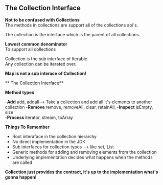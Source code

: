 ## The Collection Interface  

**Not to be confused with Collections**  
The methods in collections are support all of the collections api's.  

The collection is the interface which is the parent of all collections.  

**Lowest common denominator**  
To support all collections  

Collection is the sub interface of Iterable.  
Any collection can be iterated over.  
	
**Map is not a sub interace of Collection!**  

** The Collection Interface**  

**Method types**  

-**Add** add, addall--> Take a collection and add all it's elements to another collection
-**Remove** remove, removeAll, clear, retainAll,
-**Inspect** isEmpty, size  
-**Process** iterator, stream, toArray  

**Things To Remember**  
- Root interaface in the collection hierarchy  
- No direct implementation in the JDK  
- Sub interfaces for collection types --> like set, List  
- Generic methods for adding and removing elements from the collection  
- Underlying implementation decides what happens when the methods are called  

**Collection just provides the contract, it's up to the implementation what's gonna happen!**
